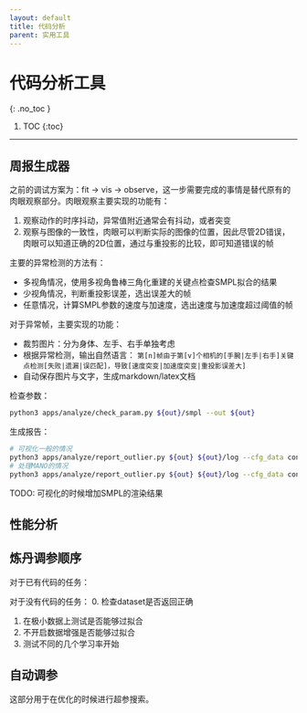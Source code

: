 ```yaml
---
layout: default
title: 代码分析
parent: 实用工具
---
```


# 代码分析工具
{: .no_toc }

1. TOC
{:toc}
---

## 周报生成器

之前的调试方案为：fit -> vis -> observe，这一步需要完成的事情是替代原有的肉眼观察部分。肉眼观察主要实现的功能有：
1. 观察动作的时序抖动，异常值附近通常会有抖动，或者突变
2. 观察与图像的一致性，肉眼可以判断实际的图像的位置，因此尽管2D错误，肉眼可以知道正确的2D位置，通过与重投影的比较，即可知道错误的帧

主要的异常检测的方法有：
- 多视角情况，使用多视角鲁棒三角化重建的关键点检查SMPL拟合的结果
- 少视角情况，判断重投影误差，选出误差大的帧
- 任意情况，计算SMPL参数的速度与加速度，选出速度与加速度超过阈值的帧


对于异常帧，主要实现的功能：
- 裁剪图片：分为身体、左手、右手单独考虑
- 根据异常检测，输出自然语言：
    `第[n]帧由于第[v]个相机的[手腕|左手|右手]关键点检测[失败|遗漏|误匹配]，导致[速度突变|加速度突变|重投影误差大]`
- 自动保存图片与文字，生成markdown/latex文档

检查参数：

```bash
python3 apps/analyze/check_param.py ${out}/smpl --out ${out}
```

生成报告：

```bash
# 可视化一般的情况
python3 apps/analyze/report_outlier.py ${out} ${out}/log --cfg_data config/data/mv1h.yml --opt_data k2d ${data}/annots camera ${data} data.keypoints2d.args.undis False
# 处理MANO的情况
python3 apps/analyze/report_outlier.py ${out} ${out}/log --cfg_data config/data/mv1h.yml --opt_data k2d ${data}/annots camera ${data} data.keypoints2d.args.undis False --mano
```

TODO: 可视化的时候增加SMPL的渲染结果


## 性能分析

## 炼丹调参顺序

对于已有代码的任务：

对于没有代码的任务：
0. 检查dataset是否返回正确
1. 在极小数据上测试是否能够过拟合
2. 不开启数据增强是否能够过拟合
3. 测试不同的几个学习率开始

## 自动调参

这部分用于在优化的时候进行超参搜索。